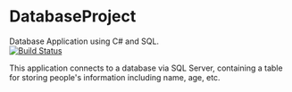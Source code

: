 # DatabaseProject
Database Application using C# and SQL. <br/>
[![Build Status](https://dev.azure.com/Saeyon/Database%20Project/_apis/build/status/SaeyonSivakumaran.DatabaseProject?branchName=master)](https://dev.azure.com/Saeyon/Database%20Project/_build/latest?definitionId=1&branchName=master)

This application connects to a database via SQL Server, containing a table for storing people's information including name, age, etc.

